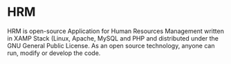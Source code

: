 # HRM
HRM is open-source Application for Human Resources Management written in XAMP Stack (Linux, Apache, MySQL and PHP  and distributed under the GNU General Public License. As an open source technology, anyone can run, modify or develop the code.
